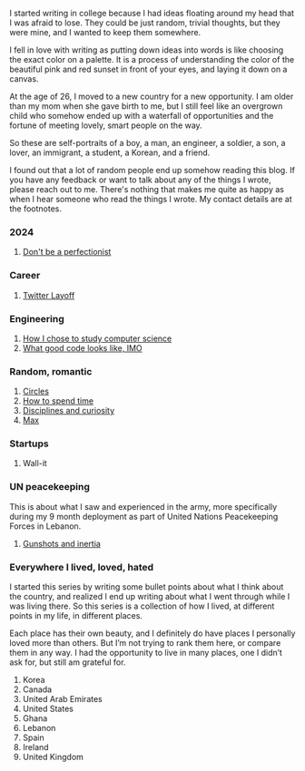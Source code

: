 I started writing in college because I had ideas floating around my head that I was afraid to lose. They could be just random, trivial thoughts, but they were mine, and I wanted to keep them somewhere. 

I fell in love with writing as putting down ideas into words is like choosing the exact color on a palette. It is a process of understanding the color of the beautiful pink and red sunset in front of your eyes, and laying it down on a canvas.

At the age of 26, I moved to a new country for a new opportunity. I am older than my mom when she gave birth to me, but I still feel like an overgrown child who somehow ended up with a waterfall of opportunities and the fortune of meeting lovely, smart people on the way.

So these are self-portraits of a boy, a man, an engineer, a soldier, a son, a lover, an immigrant, a student, a Korean, and a friend.

I found out that a lot of random people end up somehow reading this blog. If you have any feedback or want to talk about any of the things I wrote, please reach out to me. There's nothing that makes me quite as happy as when I hear someone who read the things I wrote. My contact details are at the footnotes.

<!-- The one without links are currently being written/edited. -->

### 2024
1. [Don't be a perfectionist](/blog?post=perfectionist)

### Career
1. [Twitter Layoff](/blog?post=layoff)
<!-- 2. Job hunting, I absolutely hate it -->

### Engineering
1. [How I chose to study computer science](/blog?post=computer-science)
2. [What good code looks like, IMO](/blog?post=good-code)
<!-- 2. The beautify of programming -->
<!-- 4. What I love and hate about tech -->

### Random, romantic
1. [Circles](/blog?post=circles)
2. [How to spend time](/blog?post=time)
3. [Disciplines and curiosity](/blog?post=discipline-and-curiosity)
4. [Max](/blog?post=max)
<!-- 5. Transcending values across different fields, a.k.a. values to become the best at what you do -->
<!-- 6. My grandma -->
<!-- 7. My grandfather -->


### Startups
1. Wall-it
<!-- 2. NUFUTU -->

### UN peacekeeping
This is about what I saw and experienced in the army, more specifically during my 9 month deployment as part of United Nations Peacekeeping Forces in Lebanon.
1. [Gunshots and inertia](/blog?post=gunshots)
<!-- 2. PRC$$ -->

### Everywhere I lived, loved, hated
I started this series by writing some bullet points about what I think about the country, and realized I end up writing about what I went through while I was living there. So this series is a collection of how I lived, at different points in my life, in different places.

Each place has their own beauty, and I definitely do have places I personally loved more than others. But I’m not trying to rank them here, or compare them in any way. I had the opportunity to live in many places, one I didn’t ask for, but still am grateful for.
1. Korea
2. Canada
3. United Arab Emirates
4. United States
5. Ghana
6. Lebanon
7. Spain
8. Ireland
9. United Kingdom